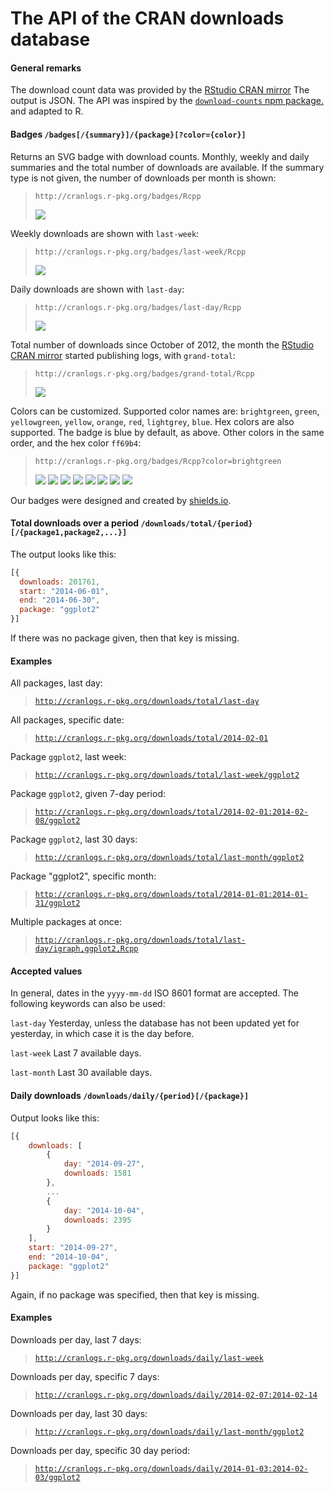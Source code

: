 
# The API of the CRAN downloads database

#### General remarks

The download count data was provided by the
[RStudio CRAN mirror](http://cran-logs.rstudio.com/)
The output is JSON. The API was inspired by the
[`download-counts` npm package.](https://github.com/npm/download-counts)
and adapted to R.

#### Badges `/badges[/{summary}]/{package}[?color={color}]`

Returns an SVG badge with download counts. Monthly, weekly and daily
summaries and the total number of downloads are available.
If the summary type is not given, the number of downloads per month is shown:

> `http://cranlogs.r-pkg.org/badges/Rcpp`
>
> ![](http://cranlogs.r-pkg.org/badges/Rcpp)

Weekly downloads are shown with `last-week`:

> `http://cranlogs.r-pkg.org/badges/last-week/Rcpp`
>
> ![](http://cranlogs.r-pkg.org/badges/last-week/Rcpp)

Daily downloads are shown with `last-day`:

> `http://cranlogs.r-pkg.org/badges/last-day/Rcpp`
>
> ![](http://cranlogs.r-pkg.org/badges/last-day/Rcpp)

Total number of downloads since October of 2012, the month the
[RStudio CRAN mirror](http://cran-logs.rstudio.com/) started publishing
logs, with `grand-total`:

> `http://cranlogs.r-pkg.org/badges/grand-total/Rcpp`
>
> ![](http://cranlogs.r-pkg.org/badges/grand-total/Rcpp)

Colors can be customized. Supported color names are:
`brightgreen`, `green`, `yellowgreen`, `yellow`, `orange`,
`red`, `lightgrey`, `blue`. Hex colors are also supported.
The badge is blue by default, as above. Other colors in
the same order, and the hex color `ff69b4`:

> `http://cranlogs.r-pkg.org/badges/Rcpp?color=brightgreen`
>
> ![](http://cranlogs.r-pkg.org/badges/Rcpp?color=brightgreen)
> ![](http://cranlogs.r-pkg.org/badges/Rcpp?color=green)
> ![](http://cranlogs.r-pkg.org/badges/Rcpp?color=yellowgreen)
> ![](http://cranlogs.r-pkg.org/badges/Rcpp?color=yellow)
> ![](http://cranlogs.r-pkg.org/badges/Rcpp?color=orange)
> ![](http://cranlogs.r-pkg.org/badges/Rcpp?color=red)
> ![](http://cranlogs.r-pkg.org/badges/Rcpp?color=lightgrey)
> ![](http://cranlogs.r-pkg.org/badges/Rcpp?color=ff69b4)

Our badges were designed and created by [shields.io](http://shields.io).

#### Total downloads over a period `/downloads/total/{period}[/{package1,package2,...}]`

The output looks like this:

```js
[{
  downloads: 201761,
  start: "2014-06-01",
  end: "2014-06-30",
  package: "ggplot2"
}]
```

If there was no package given, then that key is missing.

#### Examples

All packages, last day:

> [`http://cranlogs.r-pkg.org/downloads/total/last-day`](http://cranlogs.r-pkg.org/downloads/total/last-day)

All packages, specific date:

> [`http://cranlogs.r-pkg.org/downloads/total/2014-02-01`](http://cranlogs.r-pkg.org/downloads/total/2014-02-01)


Package `ggplot2`, last week:

> [`http://cranlogs.r-pkg.org/downloads/total/last-week/ggplot2`](http://cranlogs.r-pkg.org/downloads/total/last-week/ggplot2)


Package `ggplot2`, given 7-day period:

> [`http://cranlogs.r-pkg.org/downloads/total/2014-02-01:2014-02-08/ggplot2`](http://cranlogs.r-pkg.org/downloads/total/2014-02-01:2014-02-08/ggplot2)


Package `ggplot2`, last 30 days:

> [`http://cranlogs.r-pkg.org/downloads/total/last-month/ggplot2`](http://cranlogs.r-pkg.org/downloads/total/last-month/ggplot2)


Package "ggplot2", specific month:

> [`http://cranlogs.r-pkg.org/downloads/total/2014-01-01:2014-01-31/ggplot2`](http://cranlogs.r-pkg.org/downloads/total/2014-01-01:2014-01-31/ggplot2)


Multiple packages at once:

> [`http://cranlogs.r-pkg.org/downloads/total/last-day/igraph,ggplot2,Rcpp`](http://cranlogs.r-pkg.org/downloads/total/last-day/igraph,ggplot2,Rcpp)


#### Accepted values

In general, dates in the `yyyy-mm-dd` ISO 8601 format are
accepted. The following keywords can also be used:

`last-day` Yesterday, unless the database has not been updated yet for yesterday,
in which case it is the day before.

`last-week` Last 7 available days.

`last-month` Last 30 available days.

#### Daily downloads `/downloads/daily/{period}[/{package}]`

Output looks like this:

```js
[{
    downloads: [
        {
            day: "2014-09-27",
            downloads: 1581
        },
        ...
        {
            day: "2014-10-04",
            downloads: 2395
        }
    ],
    start: "2014-09-27",
    end: "2014-10-04",
    package: "ggplot2"
}]
```

Again, if no package was specified, then that key is missing.

#### Examples

Downloads per day, last 7 days:

> [`http://cranlogs.r-pkg.org/downloads/daily/last-week`](http://cranlogs.r-pkg.org/downloads/daily/last-week)


Downloads per day, specific 7 days:

> [`http://cranlogs.r-pkg.org/downloads/daily/2014-02-07:2014-02-14`](http://cranlogs.r-pkg.org/downloads/daily/2014-02-07:2014-02-14)


Downloads per day, last 30 days:

> [`http://cranlogs.r-pkg.org/downloads/daily/last-month/ggplot2`](http://cranlogs.r-pkg.org/downloads/daily/last-month/ggplot2)


Downloads per day, specific 30 day period:

> [`http://cranlogs.r-pkg.org/downloads/daily/2014-01-03:2014-02-03/ggplot2`](http://cranlogs.r-pkg.org/downloads/daily/2014-01-03:2014-02-03/ggplot2)
